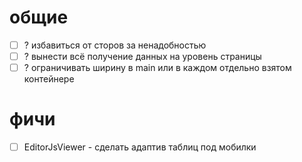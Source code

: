 # общие
- [ ] ? избавиться от сторов за ненадобностью
- [ ] ? вынести всё получение данных на уровень страницы
- [ ] ? ограничивать ширину в main или в каждом отдельно взятом контейнере

# фичи
- [ ] EditorJsViewer - сделать адаптив таблиц под мобилки